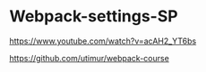 # Webpack-settings-SP

https://www.youtube.com/watch?v=acAH2_YT6bs

https://github.com/utimur/webpack-course
